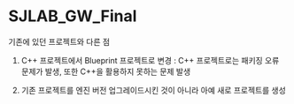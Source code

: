 # SJLAB_GW_Final

기존에 있던 프로젝트와 다른 점

1. C++ 프로젝트에서 Blueprint 프로젝트로 변경 : C++ 프로젝트로는 패키징 오류 문제가 발생, 또한 C++을 활용하지 못하는 문제 발생

2. 기존 프로젝트를 엔진 버전 업그레이드시킨 것이 아니라 아예 새로 프로젝트를 생성

